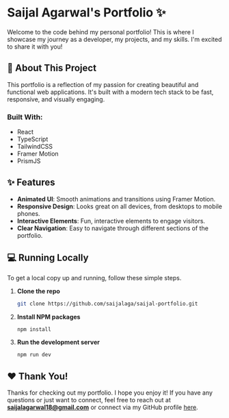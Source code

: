# Saijal Agarwal's Portfolio ✨

Welcome to the code behind my personal portfolio! This is where I showcase my journey as a developer, my projects, and my skills. I'm excited to share it with you!

## 🚀 About This Project

This portfolio is a reflection of my passion for creating beautiful and functional web applications. It's built with a modern tech stack to be fast, responsive, and visually engaging.

### Built With:

- React
- TypeScript
- TailwindCSS
- Framer Motion
- PrismJS

## ✨ Features

- **Animated UI**: Smooth animations and transitions using Framer Motion.
- **Responsive Design**: Looks great on all devices, from desktops to mobile phones.
- **Interactive Elements**: Fun, interactive elements to engage visitors.
- **Clear Navigation**: Easy to navigate through different sections of the portfolio.

## 💻 Running Locally

To get a local copy up and running, follow these simple steps.

1.  **Clone the repo**
    ```sh
    git clone https://github.com/saijalaga/saijal-portfolio.git
    ```
2.  **Install NPM packages**
    ```sh
    npm install
    ```
3.  **Run the development server**
    ```sh
    npm run dev
    ```

## ❤️ Thank You!

Thanks for checking out my portfolio. I hope you enjoy it! If you have any questions or just want to connect, feel free to reach out at **saijalagarwal18@gmail.com** or connect via my GitHub profile [here](https://github.com/Saijalagarwal).
